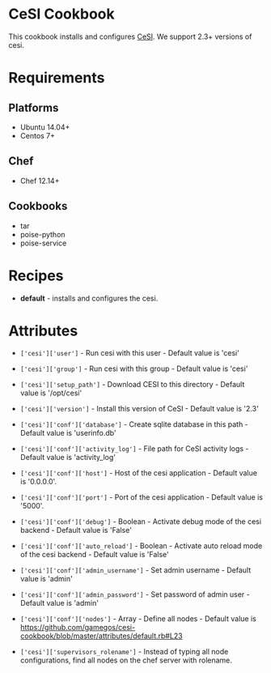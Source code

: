 # CeSI Cookbook

This cookbook installs and configures [CeSI](https://github.com/gamegos/cesi). We support 2.3+ versions of cesi.

# Requirements

## Platforms

- Ubuntu 14.04+
- Centos 7+

## Chef

- Chef 12.14+

## Cookbooks

- tar
- poise-python
- poise-service

# Recipes

- **default** - installs and configures the cesi.

# Attributes

- `['cesi']['user']` - Run cesi with this user - Default value is 'cesi'
- `['cesi']['group']` - Run cesi with this group - Default value is 'cesi'
- `['cesi']['setup_path']` - Download CESI to this directory - Default value is '/opt/cesi'
- `['cesi']['version']` - Install this version of CeSI - Default value is '2.3'
- `['cesi']['conf']['database']` - Create sqlite database in this path - Default value is 'userinfo.db'
- `['cesi']['conf']['activity_log']` - File path for CeSI activity logs - Default value is 'activity_log'
- `['cesi']['conf']['host']` - Host of the cesi application - Default value is '0.0.0.0'.
- `['cesi']['conf']['port']` - Port of the cesi application - Default value is '5000'.
- `['cesi']['conf']['debug']` - Boolean - Activate debug mode of the cesi backend - Default value is 'False'
- `['cesi']['conf']['auto_reload']` - Boolean - Activate auto reload mode of the cesi backend - Default value is 'False'
- `['cesi']['conf']['admin_username']` - Set admin username - Default value is 'admin'
- `['cesi']['conf']['admin_password']` - Set password of admin user - Default value is 'admin'

- `['cesi']['conf']['nodes']` - Array - Define all nodes - Default value is https://github.com/gamegos/cesi-cookbook/blob/master/attributes/default.rb#L23
- `['cesi']['supervisors_rolename']` - Instead of typing all node configurations, find all nodes on the chef server with rolename.
